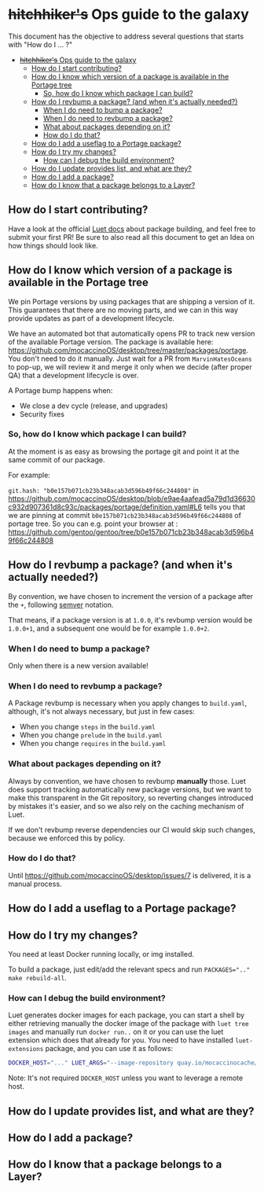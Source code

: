 # ~~hitchhiker's~~ Ops guide to the galaxy

This document has the objective to address several questions that starts with "How do I ... ?"

- [~~hitchhiker's~~ Ops guide to the galaxy](#hitchhikers-ops-guide-to-the-galaxy)
  - [How do I start contributing?](#how-do-i-start-contributing)
  - [How do I know which version of a package is available in the Portage tree](#how-do-i-know-which-version-of-a-package-is-available-in-the-portage-tree)
    - [So, how do I know which package I can build?](#so-how-do-i-know-which-package-i-can-build)
  - [How do I revbump a package? (and when it's actually needed?)](#how-do-i-revbump-a-package-and-when-its-actually-needed)
    - [When I do need to bump a package?](#when-i-do-need-to-bump-a-package)
    - [When I do need to revbump a package?](#when-i-do-need-to-revbump-a-package)
    - [What about packages depending on it?](#what-about-packages-depending-on-it)
    - [How do I do that?](#how-do-i-do-that)
  - [How do I add a useflag to a Portage package?](#how-do-i-add-a-useflag-to-a-portage-package)
  - [How do I try my changes?](#how-do-i-try-my-changes)
    - [How can I debug the build environment?](#how-can-i-debug-the-build-environment)
  - [How do I update provides list, and what are they?](#how-do-i-update-provides-list-and-what-are-they)
  - [How do I add a package?](#how-do-i-add-a-package)
  - [How do I know that a package belongs to a Layer?](#how-do-i-know-that-a-package-belongs-to-a-layer)
  

## How do I start contributing?

Have a look at the official [Luet docs](https://luet-lab.github.io/docs/docs/concepts/overview/build_packages/) about package building, and feel free to submit your first PR! Be sure to also read all this document to get an Idea on how things should look like.

## How do I know which version of a package is available in the Portage tree

We pin Portage versions by using packages that are shipping a version of it.
This guarantees that there are no moving parts, and we can in this way provide updates as part of a development lifecycle.

We have an automated bot that automatically opens PR to track new version of the available Portage version. The package is available here: https://github.com/mocaccinoOS/desktop/tree/master/packages/portage. You don't need to do it manually. Just wait for a PR from `MarvinHatesOceans` to pop-up, we will review it and merge it only when we decide (after proper QA) that a development lifecycle is over.

A Portage bump happens when:

- We close a dev cycle (release, and upgrades)
- Security fixes

### So, how do I know which package I can build?

At the moment is as easy as browsing the portage git and point it at the same commit of our package. 

For example:

`git.hash: "b0e157b071cb23b348acab3d596b49f66c244808"` in https://github.com/mocaccinoOS/desktop/blob/e9ae4aafead5a79d1d36630c932d907361d8c93c/packages/portage/definition.yaml#L6 tells you that we are pinning at commit `b0e157b071cb23b348acab3d596b49f66c244808` of portage tree. So you can e.g. point your browser at : https://github.com/gentoo/gentoo/tree/b0e157b071cb23b348acab3d596b49f66c244808

## How do I revbump a package? (and when it's actually needed?)

By convention, we have chosen to increment the version of a package after the `+`, following [semver](https://semver.org/) notation.

That means, if a package version is at `1.0.0`, it's revbump version would be `1.0.0+1`, and a subsequent one would be for example `1.0.0+2`.

### When I do need to bump a package?

Only when there is a new version available!

### When I do need to revbump a package?

A Package revbump is necessary when you apply changes to `build.yaml`, although, it's not always necessary, but just in few cases:

- When you change `steps` in the `build.yaml`
- When you change `prelude` in the `build.yaml`
- When you change `requires` in the `build.yaml`

### What about packages depending on it?

Always by convention, we have chosen to revbump __manually__ those. Luet does support tracking automatically new package versions, but we want to make this transparent in the Git repository, so reverting changes introduced by mistakes it's easier, and so we also rely on the caching mechanism of Luet.

If we don't revbump reverse dependencies our CI would skip such changes, because we enforced this by policy.

### How do I do that?

Until https://github.com/mocaccinoOS/desktop/issues/7 is delivered, it is a manual process.

## How do I add a useflag to a Portage package?

## How do I try my changes?

You need at least Docker running locally, or img installed.

To build a package, just edit/add the relevant specs and run `PACKAGES=".." make rebuild-all`.

### How can I debug the build environment?

Luet generates docker images for each package, you can start a shell by either retrieving manually the docker image of the package with `luet tree images`  and manually run `docker run..` on it or you can use the luet extension which does that already for you. You need to have installed `luet-extensions` package, and you can use it as follows:

```bash
DOCKER_HOST="..." LUET_ARGS="--image-repository quay.io/mocaccinocache/desktop" luet remote-exec packagename
```

Note: It's not required `DOCKER_HOST` unless you want to leverage a remote host.

## How do I update provides list, and what are they?

## How do I add a package?

## How do I know that a package belongs to a Layer?

